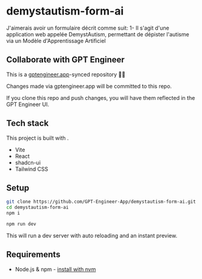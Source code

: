 # demystautism-form-ai

J'aimerais avoir un formulaire décrit comme suit: 
1- Il s'agit d'une application web appelée DemystAutism, permettant de dépister l'autisme via un Modèle d'Apprentissage Artificiel


## Collaborate with GPT Engineer

This is a [gptengineer.app](https://gptengineer.app)-synced repository 🌟🤖

Changes made via gptengineer.app will be committed to this repo.

If you clone this repo and push changes, you will have them reflected in the GPT Engineer UI.

## Tech stack

This project is built with .

- Vite
- React
- shadcn-ui
- Tailwind CSS

## Setup

```sh
git clone https://github.com/GPT-Engineer-App/demystautism-form-ai.git
cd demystautism-form-ai
npm i
```

```sh
npm run dev
```

This will run a dev server with auto reloading and an instant preview.

## Requirements

- Node.js & npm - [install with nvm](https://github.com/nvm-sh/nvm#installing-and-updating)
